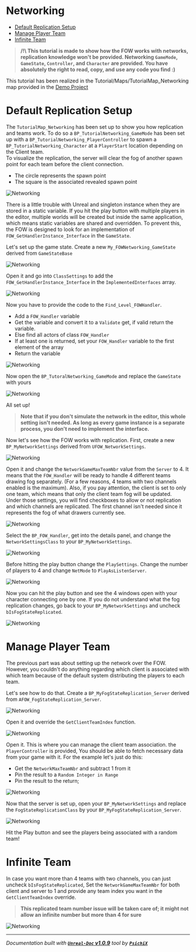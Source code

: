 # Networking

- [Default Replication Setup](#default-replication-setup)
- [Manage Player Team](#manage-player-team)
- [Infinite Team](#infinite-team)

> **/!\ This tutorial is made to show how the FOW works with networks, replication knowledge won't be provided.
Networking `GameMode`, `GameState`, `Controller`, and `Character` are provided. You have absolutely the right to
read, copy, and use any code you find :) <br />**

This tutorial has been realized in the Tutorial/Maps/TutorialMap_Networking map provided in the [Demo Project](https://github.com/gandoulf/LayeredFOW_Demo)

# Default Replication Setup

The `TutorialMap_Networking` has been set up to show you how replication and teams work. To do so a
`BP_TutorialNetworking_GameMode` has been set up with a `BP_TutorialNetworking_PlayerController` to spawn a
`BP_TutorialNetworking_Character` at a `PlayerStart` location depending on the Client team. <br />
To visualize the replication, the server will clear the fog of another spawn point for each team before the
client connection. <br />
* The circle represents the spawn point
* The square is the associated revealed spawn point

![Networking](../../assets/Tutorial/Network/0_NetworkingMapSetup.png)

There is a little trouble with Unreal and singleton instance when they are stored in a static variable. If you
hit the play button with multiple players in the editor, multiple worlds will be created but inside the same
application, which means static variables are shared and overridden. To prevent this, the FOW is designed to look
for an implementation of `FOW_GetHandlerInstance_Interface` in the `GameState`. <br />

Let's set up the game state. Create a new `My_FOWNetworking_GameState` derived from `GameStateBase`

![Networking](../../assets/Tutorial/Network/1_CreateNewGameState.png)

Open it and go into `ClassSettings` to add the `FOW_GetHandlerInstance_Interface` in the `ImplementedInterfaces` array.

![Networking](../../assets/Tutorial/Network/2_AddGetHandlerInterface.png)

Now you have to provide the code to the `Find_Level_FOWHandler`.
* Add a `FOW_Handler` variable
* Get the variable and convert it to a `Validate` get, if valid return the variable.
* Else find all actors of class `FOW_Handler`
* If at least one is returned, set your `FOW_Handler` variable to the first element of the array
* Return the variable

![Networking](../../assets/Tutorial/Network/3_AddCodeToTheInterfaceMethod.png)

Now open the `BP_TutoralNetworking_GameMode` and replace the `GameState` with yours

![Networking](../../assets/Tutorial/Network/4_ChangeDefaultGameState.png)

All set up!
> **Note that if you don't simulate the network in the editor, this whole setting isn't needed. As long as
every game instance is a separate process, you don't need to implement the interface.**

Now let's see how the FOW works with replication. First, create a new `BP_MyNetworkSettings` derived from `UFOW_NetworkSettings`.

![Networking](../../assets/Tutorial/Network/5_MakeNetworkSettingClass.png)

Open it and change the `NetworkGameMaxTeamNbr` value from the `Server` to 4. It means that the `FOW_Handler` will
be ready to handle 4 different teams drawing fog separately. (For a few reasons, 4 teams with two channels enabled
is the maximum). Also, if you pay attention, the client is set to only one team, which means that only the client
team fog will be updated.<br />
Under those settings, you will find checkboxes to allow or not replication and which channels are replicated. The
first channel isn't needed since it represents the fog of what drawers currently see.

![Networking](../../assets/Tutorial/Network/6_SetUpTheLayerSettings.png)

Select the `BP_FOW_Handler`, get into the details panel, and change the `NetworkSettingsClass` to your `BP_MyNetworkSettings`.

![Networking](../../assets/Tutorial/Network/6.1_ChangeFOWHandlerNetworkSettings.png)

Before hitting the play button change the `PlaySettings`. Change the number of players to 4 and change `NetMode` to `PlayAsListenServer`.

![Networking](../../assets/Tutorial/Network/7_ChangeTheEditorPlaySettings.png)

Now you can hit the play button and see the 4 windows open with your character connecting one by one. If you do not
understand what the fog replication changes, go back to your `BP_MyNetworkSettings` and uncheck `bIsFogStateReplicated`.

![Networking](../../assets/Tutorial/Network/8_NetworkingResult.png)

# Manage Player Team

The previous part was about setting up the network over the FOW. However, you couldn't do anything regarding which
client is associated with which team because of the default system distributing the players to each team.

Let's see how to do that. Create a `BP_MyFogStateReplication_Server` derived from `AFOW_FogStateReplication_Server`.

![Networking](../../assets/Tutorial/Network/9_CreateNewFogStateReplication.png)

Open it and override the `GetClientTeamIndex` function.

![Networking](../../assets/Tutorial/Network/10_OpenAndOverrideGetClientTeamIndex.png)

Open it. This is where you can manage the client team association. the `PlayerController` is provided, You should
be able to fetch necessary data from your game with it. For the example let's just do this:
* Get the `NetworkMaxTeamNbr` and subtract 1 from it
* Pin the result to a `Random Integer in Range`
* Pin the result to the return;

![Networking](../../assets/Tutorial/Network/11_AddCustomCodeToGetClientTeamIndex.png)

Now that the server is set up, open your `BP_MyNetworkSettings` and replace the `FogStateReplicationClass` by your `BP_MyFogStateReplication_Server`.

![Networking](../../assets/Tutorial/Network/12_ChangeFogStateReplicationClassServer.png)

Hit the Play button and see the players being associated with a random team!

# Infinite Team

In case you want more than 4 teams with two channels, you can just uncheck `bIsFogStateReplicated`, Set the
`NetworkGameMaxTeamNbr` for both client and server to 1 and provide any team index you want in the `GetClientTeamIndex` override.

> **This replicated team number issue will be taken care of; it might not allow an infinite number but more than 4 for sure**

![Networking](../../assets/Tutorial/Network/13_InfinitTeamForNonReplicatedFog.png)

---
_Documentation built with [**`Unreal-Doc` v1.0.9**](https://github.com/PsichiX/unreal-doc) tool by [**`PsichiX`**](https://github.com/PsichiX)_